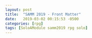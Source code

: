 ```yaml
---
layout: post
title:  "SAMM 2019 - Front Matter"
date:   2019-03-02 00:15:53 -0500
categories: [rpg]
tags: [SoloAModule samm2019 rpg solo]
---
```


